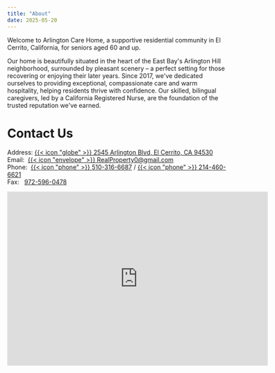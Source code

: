 ```yaml
---
title: "About"
date: 2025-05-20
---
```


Welcome to Arlington Care Home, a supportive residential community in El Cerrito, California, for seniors aged 60 and up. 

Our home is beautifully situated in the heart of the East Bay's Arlington Hill neighborhood, surrounded by pleasant scenery – a perfect setting for those recovering or enjoying their later years. Since 2017, we've dedicated ourselves to providing exceptional, compassionate care and warm hospitality, helping residents thrive with confidence. Our skilled, bilingual caregivers, led by a California Registered Nurse, are the foundation of the trusted reputation we've earned.


# Contact Us
Address: [{{< icon "globe" >}}  2545 Arlington Blvd, El Cerrito, CA 94530](https://maps.app.goo.gl/wjRG24NTEUGGqKfw8) \
Email:&nbsp; [{{< icon "envelope" >}}  RealProperty0@gmail.com](mailto:RealProperty0@gmail.com) \
Phone:&nbsp; [{{< icon "phone" >}}  510-316-6687](tel:510-316-6687) / [{{< icon "phone" >}}  214-460-6621](tel:214-460-6621) \
Fax: &nbsp; [972-596-0478](tel:972-596-0478)

<iframe src="https://www.google.com/maps/embed?pb=!1m18!1m12!1m3!1d142535.96711184556!2d-122.35489799822714!3d37.8689551035826!2m3!1f0!2f0!3f0!3m2!1i1024!2i768!4f13.1!3m3!1m2!1s0x808579b37e7d03d1%3A0xf6552269fe23e650!2sArlington%20Care%20Home!5e0!3m2!1sen!2sus!4v1747940304884!5m2!1sen!2sus" width="600" height="400" style="border:0;" allowfullscreen="" loading="lazy" referrerpolicy="no-referrer-when-downgrade"></iframe>
